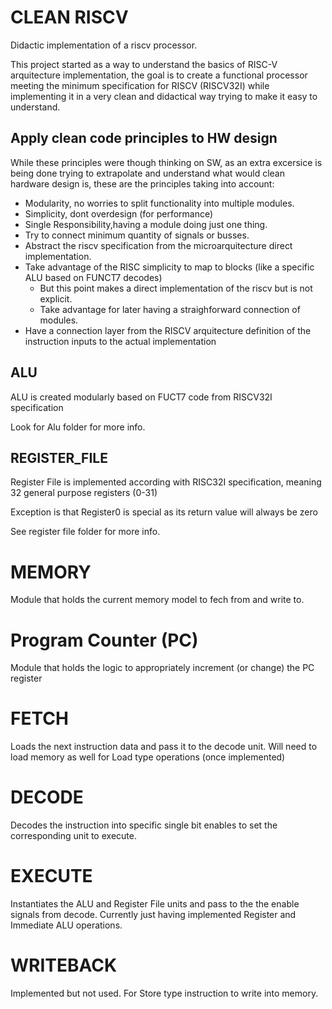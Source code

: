 # CLEAN RISCV 
Didactic implementation of a riscv processor.

This project started as a way to understand the basics of RISC-V arquitecture implementation,
the goal is to create a functional processor meeting the minimum specification for RISCV (RISCV32I)
while implementing it in a very clean and didactical way trying to make it easy to understand.


## Apply clean code principles to HW design

While these principles were though thinking on SW, as an extra excersice is being done trying to extrapolate
and understand what would clean hardware design is, these are the principles taking into account:

* Modularity, no worries to split functionality into multiple modules.
* Simplicity, dont overdesign (for performance)
* Single Responsibility,having a module doing just one thing.
* Try to connect minimum quantity of signals or busses.
* Abstract the riscv specification from the microarquitecture direct implementation.
* Take advantage of the RISC simplicity to map to blocks (like a specific ALU based on FUNCT7 decodes)
   * But this point makes a direct implementation of the riscv but is not explicit.
   * Take advantage for later having a straighforward connection of modules.
* Have a connection layer from the RISCV arquitecture definition of the instruction inputs to the actual implementation

## ALU

ALU is created modularly based on FUCT7 code from RISCV32I specification

Look for Alu folder for more info.

## REGISTER_FILE

Register File is implemented according with RISC32I specification, meaning 32 general purpose registers (0-31)

Exception is that Register0 is special as its return value will always be zero

See register file folder for more info.

# MEMORY
Module that holds the current memory model to fech from and write to.

# Program Counter (PC)

Module that holds the logic to appropriately increment (or change) the PC register

# FETCH 
Loads the next instruction data and pass it to the decode unit.
Will need to load memory as well for Load type operations (once implemented)

# DECODE 
Decodes the instruction into specific single bit enables to set the corresponding unit to execute.

# EXECUTE 
Instantiates the ALU and Register File units and pass to the the enable signals from decode.
Currently just having implemented Register and Immediate ALU operations.

# WRITEBACK
Implemented but not used. For Store type instruction to write into memory.
